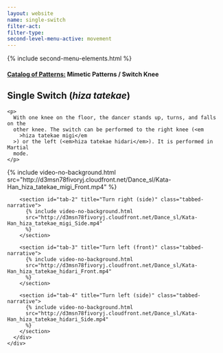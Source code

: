 ```yaml
---
layout: website
name: single-switch
filter-act:
filter-type:
second-level-menu-active: movement
---
```


{% include second-menu-elements.html %}

<main class="page-content">
  <div class="text-container">
    <h4>
      <a href="/movement/">Catalog of Patterns:</a> Mimetic Patterns / Switch
      Knee
    </h4>
    <h2>Single Switch (<em>hiza tatekae</em>)</h2>

    <p>
      With one knee on the floor, the dancer stands up, turns, and falls on the
      other knee. The switch can be performed to the right knee (<em
        >hiza tatekae migi</em
      >) or the left (<em>hiza tatekae hidari</em>). It is performed in Martial
      mode.
    </p>
  </div>

  <div class="tabs-container">
    <div class="tabs-container__links">
      <div class="wrapper">
        <div id="tabs"></div>
      </div>
    </div>
    <div class="tabs-container__content">
      <div class="wrapper">
        <section id="tab-1" title="Turn right (front)" class="tabbed-narrative">
          {% include video-no-background.html
          src="http://d3msn78fivoryj.cloudfront.net/Dance_sl/Kata-Han_hiza_tatekae_migi_Front.mp4"
          %}
        </section>

        <section id="tab-2" title="Turn right (side)" class="tabbed-narrative">
          {% include video-no-background.html
          src="http://d3msn78fivoryj.cloudfront.net/Dance_sl/Kata-Han_hiza_tatekae_migi_Side.mp4"
          %}
        </section>

        <section id="tab-3" title="Turn left (front)" class="tabbed-narrative">
          {% include video-no-background.html
          src="http://d3msn78fivoryj.cloudfront.net/Dance_sl/Kata-Han_hiza_tatekae_hidari_Front.mp4"
          %}
        </section>

        <section id="tab-4" title="Turn left (side)" class="tabbed-narrative">
          {% include video-no-background.html
          src="http://d3msn78fivoryj.cloudfront.net/Dance_sl/Kata-Han_hiza_tatekae_hidari_Side.mp4"
          %}
        </section>
      </div>
    </div>
  </div>
</main>

